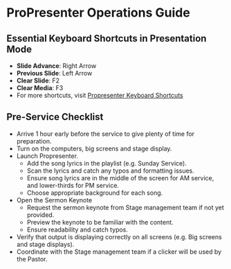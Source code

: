 # ProPresenter Operations Guide

## Essential Keyboard Shortcuts in Presentation Mode
- **Slide Advance**: Right Arrow 
- **Previous Slide**: Left Arrow
- **Clear Slide**: F2
- **Clear Media**: F3
- For more shortcuts, visit [Propresenter Keyboard Shortcuts](https://support.renewedvision.com/hc/en-us/articles/360042123293-Keyboard-Shortcuts-in-ProPresenter)

## Pre-Service Checklist
   - Arrive 1 hour early before the service to give plenty of time for preparation.
   - Turn on the computers, big screens and stage display.
   - Launch Propresenter.
      - Add the song lyrics in the playlist (e.g. Sunday Service).
      - Scan the lyrics and catch any typos and formatting issues.
      - Ensure song lyrics are in the middle of the screen for AM service, and lower-thirds for PM service.
      - Choose appropriate background for each song.
   - Open the Sermon Keynote
      - Request the sermon keynote from Stage management team if not yet provided. 
      - Preview the keynote to be familiar with the content. 
      - Ensure readability and catch typos.
   - Verify that output is displaying correctly on all screens (e.g. Big screens and stage displays).
   - Coordinate with the Stage management team if a clicker will be used by the Pastor.
